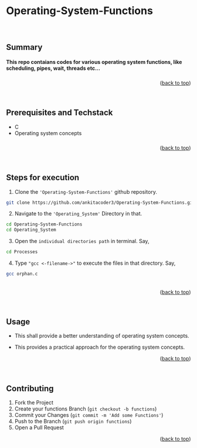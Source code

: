 <a name="readme-top"></a>

# Operating-System-Functions
###
###
###

</br>

## Summary
#### This repo contaians codes for various operating system functions, like scheduling, pipes, wait, threads etc... 
###
###

<p align="right">(<a href="#readme-top">back to top</a>)</p>
</br>

## Prerequisites and Techstack
* C
* Operating system concepts
###
###

<p align="right">(<a href="#readme-top">back to top</a>)</p>
</br>

## Steps for execution

 1. Clone the ``` 'Operating-System-Functions' ``` github repository.
  ```sh 
  git clone https://github.com/ankitacoder3/Operating-System-Functions.git 
  ```
 2. Navigate to the ``` 'Operating_System' ``` Directory in that.
  ```sh
  cd Operating-System-Functions
  cd Operating_System
  ```
  3. Open the ```individual directories path``` in terminal.  Say, 
  ```sh
  cd Processes
  ```
  4. Type ``` "gcc <-filename->" ``` to execute the files in that directory. Say, 
  ```sh
  gcc orphan.c
  ```
  ###
  ###### 
  ###
  ###

  <p align="right">(<a href="#readme-top">back to top</a>)</p>
</br>

## Usage
* This shall provide a better understanding of operating system concepts.
* This provides a practical approach for the operating system concepts.

  <p align="right">(<a href="#readme-top">back to top</a>)</p>
  </br>

## Contributing
1. Fork the Project
2. Create your functions Branch (`git checkout -b functions`)
4. Commit your Changes (`git commit -m 'Add some Functions'`)
5. Push to the Branch (`git push origin functions`)
6. Open a Pull Request

<p align="right">(<a href="#readme-top">back to top</a>)</p>
